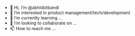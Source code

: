 - 👋 Hi, I’m @abhidotbandi
- 👀 I’m interested in product management/tech/development
- 🌱 I’m currently learning ...
- 💞️ I’m looking to collaborate on ...
- 📫 How to reach me ...

<!---
abhidotbandi/abhidotbandi is a ✨ special ✨ repository because its `README.md` (this file) appears on your GitHub profile.
You can click the Preview link to take a look at your changes.
--->
